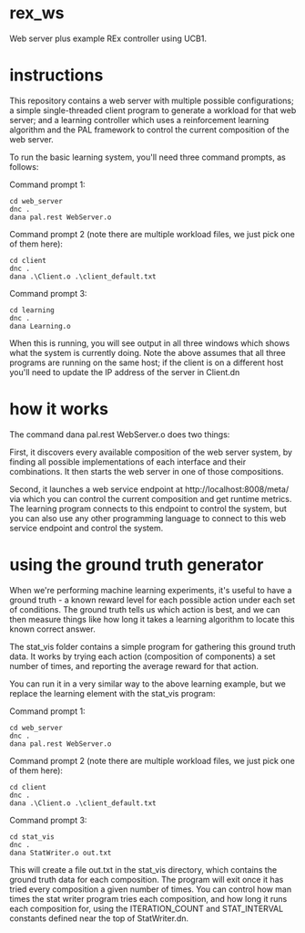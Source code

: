 # rex_ws
Web server plus example REx controller using UCB1.

# instructions

This repository contains a web server with multiple possible configurations; a simple single-threaded client program to generate a workload for that web server; and a learning controller which uses a reinforcement learning algorithm and the PAL framework to control the current composition of the web server.

To run the basic learning system, you'll need three command prompts, as follows:

Command prompt 1:

    cd web_server
    dnc .
    dana pal.rest WebServer.o

Command prompt 2 (note there are multiple workload files, we just pick one of them here):

    cd client
    dnc .
    dana .\Client.o .\client_default.txt

Command prompt 3:

    cd learning
    dnc .
    dana Learning.o

When this is running, you will see output in all three windows which shows what the system is currently doing. Note the above assumes that all three programs are running on the same host; if the client is on a different host you'll need to update the IP address of the server in Client.dn


# how it works

The command dana pal.rest WebServer.o does two things:

First, it discovers every available composition of the web server system, by finding all possible implementations of each interface and their combinations. It then starts the web server in one of those compositions.

Second, it launches a web service endpoint at http://localhost:8008/meta/ via which you can control the current composition and get runtime metrics. The learning program connects to this endpoint to control the system, but you can also use any other programming language to connect to this web service endpoint and control the system.


# using the ground truth generator

When we're performing machine learning experiments, it's useful to have a ground truth - a known reward level for each possible action under each set of conditions. The ground truth tells us which action is best, and we can then measure things like how long it takes a learning algorithm to locate this known correct answer.

The stat_vis folder contains a simple program for gathering this ground truth data. It works by trying each action (composition of components) a set number of times, and reporting the average reward for that action.

You can run it in a very similar way to the above learning example, but we replace the learning element with the stat_vis program:

Command prompt 1:

    cd web_server
    dnc .
    dana pal.rest WebServer.o

Command prompt 2 (note there are multiple workload files, we just pick one of them here):

    cd client
    dnc .
    dana .\Client.o .\client_default.txt

Command prompt 3:

    cd stat_vis
    dnc .
    dana StatWriter.o out.txt

This will create a file out.txt in the stat_vis directory, which contains the ground truth data for each composition. The program will exit once it has tried every composition a given number of times. You can control how man times the stat writer program tries each composition, and how long it runs each composition for, using the ITERATION_COUNT and STAT_INTERVAL constants defined near the top of StatWriter.dn.
